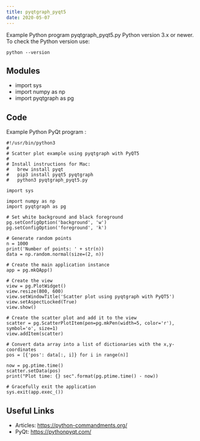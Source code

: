 ```yaml
---
title: pyqtgraph_pyqt5
date: 2020-05-07
---
```

Example Python program pyqtgraph_pyqt5.py
Python version 3.x or newer.
To check the Python version use:

    python --version

## Modules

* import sys
* import numpy as np
* import pyqtgraph as pg

## Code

Example Python PyQt program :

    #!/usr/bin/python3
    #
    # Scatter plot example using pyqtgraph with PyQT5
    #
    # Install instructions for Mac:
    #   brew install pyqt
    #   pip3 install pyqt5 pyqtgraph
    #   python3 pyqtgraph_pyqt5.py
    
    import sys
    
    import numpy as np
    import pyqtgraph as pg
    
    # Set white background and black foreground
    pg.setConfigOption('background', 'w')
    pg.setConfigOption('foreground', 'k')
    
    # Generate random points
    n = 1000
    print('Number of points: ' + str(n))
    data = np.random.normal(size=(2, n))
    
    # Create the main application instance
    app = pg.mkQApp()
    
    # Create the view
    view = pg.PlotWidget()
    view.resize(800, 600)
    view.setWindowTitle('Scatter plot using pyqtgraph with PyQT5')
    view.setAspectLocked(True)
    view.show()
    
    # Create the scatter plot and add it to the view
    scatter = pg.ScatterPlotItem(pen=pg.mkPen(width=5, color='r'), symbol='o', size=1)
    view.addItem(scatter)
    
    # Convert data array into a list of dictionaries with the x,y-coordinates
    pos = [{'pos': data[:, i]} for i in range(n)]
    
    now = pg.ptime.time()
    scatter.setData(pos)
    print("Plot time: {} sec".format(pg.ptime.time() - now))
    
    # Gracefully exit the application
    sys.exit(app.exec_())
    

## Useful Links

- Articles: https://python-commandments.org/
- PyQt: https://pythonpyqt.com/

